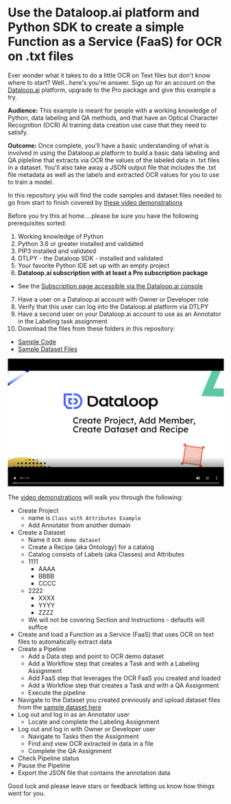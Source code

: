 # Use the Dataloop.ai platform and Python SDK to create a simple Function as a Service (FaaS) for OCR on .txt files

Ever wonder what it takes to do a little OCR on Text files but don't know where to start?  Well...here's you're answer.  Sign up for an account on the [Dataloop.ai](https://console.dataloop.ai/welcome) platform, upgrade to the Pro package and give this example a try.

**Audience:**  This example is meant for people with a working knowledge of Python, data labeling and QA methods, and that have an Optical Character Recognition (OCR) AI training data creation use case that they need to satisfy.  

**Outcome:**  Once complete, you'll have a basic understanding of what is involved in using the Dataloop.ai platform to build a basic data labeling and QA pipleline that extracts via OCR the values of the labeled data in .txt files in a dataset.  You'll also take away a JSON output file that includes the .txt file metadata as well as the labels and extracted OCR values for you to use to train a model.

In this repository you will find the code samples and dataset files needed to go from start to finish covered by [these video demonstrations](https://app.guidde.co/share/playlists/hdmN19SmnZjuCw81zazzZq?origin=4cXRgiQFJqZCWFXQkELs2EkPq182&t=0)

Before you try this at home….please be sure you have the following prerequisites sorted:

1. Working knowledge of Python
2. Python 3.6 or greater installed and validated
3. PIP3 installed and validated
4. DTLPY - the Dataloop SDK - installed and validated
5. Your favorite Python IDE set up with an empty project
6. **Dataloop.ai subscription with at least a Pro subscription package**
- See the [Subscription page accessible via the Dataloop.ai console](https://console.dataloop.ai/iam/6af0b572-1ff2-46fc-b1ee-d16275c58f7f/account?tab=subscription)
7. Have a user on a Dataloop.ai account with Owner or Developer role
8. Verify that this user can log into the Dataloop.al platform via DTLPY
9. Have a second user on your Dataloop.ai account to use as an Annotator in the Labeling task assignment
10. Download the files from these folders in this repository:
- [Sample Code](https://github.com/dataloop-ai-apps/faas-ocr-demo/tree/main/sample%20code)
- [Sample Dataset Files](https://github.com/dataloop-ai-apps/faas-ocr-demo/tree/main/dataset%20files)

<a href="https://app.guidde.co/share/playlists/hdmN19SmnZjuCw81zazzZq?origin=4cXRgiQFJqZCWFXQkELs2EkPq182&t=0" rel="Video Demonstrations">![Video Demonstrations](https://github.com/dataloop-ai-apps/faas-ocr-demo/blob/main/images/StartOfVideo.png)</a>

The [video demonstrations](https://app.guidde.co/share/playlists/hdmN19SmnZjuCw81zazzZq?origin=4cXRgiQFJqZCWFXQkELs2EkPq182&t=0) will walk you through the following:

- Create Project
  - name is `Class with Attributes Example`
  - Add Annotator from another domain
- Create a Dataset
  - Name it `OCR demo dataset`
  - Create a Recipe (aka Ontology) for a catalog
  - Catalog consists of Labels (aka Classes) and Attributes
  - 1111
    - AAAA
    - BBBB
    - CCCC
  - 2222
    - XXXX
    - YYYY
    - ZZZZ
  - We will not be covering Section and Instructions - defaults will suffice
- Create and load a Function as a Service (FaaS) that uses OCR on text files to automatically extract data
- Create a Pipeline
  - Add a Data step and point to OCR demo dataset
  - Add a Workflow step that creates a Task and with a Labeling Assignment
  - Add FaaS step that leverages the OCR FaaS you created and loaded
  - Add a Workflow step that creates a Task and with a QA Assignment
  - Execute the pipeline
- Navigate to the Dataset you created previously and upload dataset files from the [sample dataset here](https://github.com/dataloop-ai-apps/faas-ocr-demo/tree/main/dataset%20files)
- Log out and log in as an Annotator user
  - Locate and complete the Labeling Assignment
- Log out and log in with Owner or Developer user
  - Navigate to Tasks then the Assignment
  - Find and view OCR extracted in data in a file
  - Complete the QA Assignment
- Check Pipeline status
- Pause the Pipeline
- Export the JSON file that contains the annotation data

Good luck and please leave stars or feedback letting us know how things went for you.
